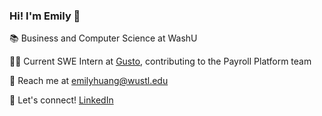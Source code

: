 ### Hi! I'm Emily 👋

<!--
**imemilyhuang/imemilyhuang** is a ✨ _special_ ✨ repository because its `README.md` (this file) appears on your GitHub profile.

Here are some ideas to get you started:

- 🔭 I’m currently working on ...
- 🌱 I’m currently learning ...
- 👯 I’m looking to collaborate on ...
- 🤔 I’m looking for help with ...
- 💬 Ask me about ...
- 📫 How to reach me:
- 😄 Pronouns: ...
- ⚡ Fun fact: ...
-->

📚 Business and Computer Science at WashU

👩‍💻 Current SWE Intern at [Gusto](https://gusto.com/product/payroll), contributing to the Payroll Platform team

💌 Reach me at emilyhuang@wustl.edu

🔗 Let's connect! [LinkedIn](https://www.linkedin.com/in/imemilyhuang/)
